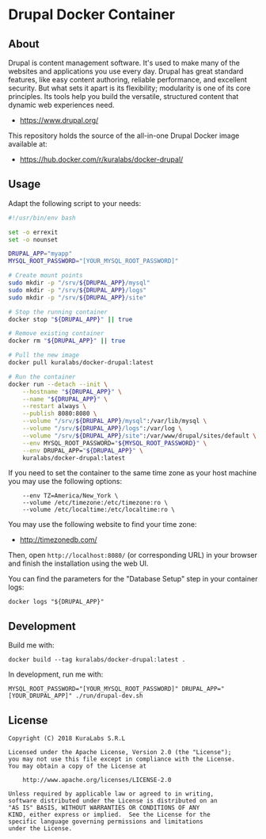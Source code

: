 # Drupal Docker Container

## About

Drupal is content management software. It's used to make many of the websites
and applications you use every day. Drupal has great standard features, like
easy content authoring, reliable performance, and excellent security. But what
sets it apart is its flexibility; modularity is one of its core principles. Its
tools help you build the versatile, structured content that dynamic web
experiences need.

- https://www.drupal.org/

This repository holds the source of the all-in-one Drupal Docker image
available at:

- https://hub.docker.com/r/kuralabs/docker-drupal/


## Usage

Adapt the following script to your needs:

```bash
#!/usr/bin/env bash

set -o errexit
set -o nounset

DRUPAL_APP="myapp"
MYSQL_ROOT_PASSWORD="[YOUR_MYSQL_ROOT_PASSWORD]"

# Create mount points
sudo mkdir -p "/srv/${DRUPAL_APP}/mysql"
sudo mkdir -p "/srv/${DRUPAL_APP}/logs"
sudo mkdir -p "/srv/${DRUPAL_APP}/site"

# Stop the running container
docker stop "${DRUPAL_APP}" || true

# Remove existing container
docker rm "${DRUPAL_APP}" || true

# Pull the new image
docker pull kuralabs/docker-drupal:latest

# Run the container
docker run --detach --init \
    --hostname "${DRUPAL_APP}" \
    --name "${DRUPAL_APP}" \
    --restart always \
    --publish 8080:8080 \
    --volume "/srv/${DRUPAL_APP}/mysql":/var/lib/mysql \
    --volume "/srv/${DRUPAL_APP}/logs":/var/log \
    --volume "/srv/${DRUPAL_APP}/site":/var/www/drupal/sites/default \
    --env MYSQL_ROOT_PASSWORD="${MYSQL_ROOT_PASSWORD}" \
    --env DRUPAL_APP="${DRUPAL_APP}" \
    kuralabs/docker-drupal:latest
```

If you need to set the container to the same time zone as your host machine you
may use the following options:

```
    --env TZ=America/New_York \
    --volume /etc/timezone:/etc/timezone:ro \
    --volume /etc/localtime:/etc/localtime:ro \
```

You may use the following website to find your time zone:

- http://timezonedb.com/

Then, open `http://localhost:8080/` (or corresponding URL) in your browser
and finish the installation using the web UI.

You can find the parameters for the "Database Setup" step in your container
logs:

```
docker logs "${DRUPAL_APP}"
```


## Development

Build me with:

```
docker build --tag kuralabs/docker-drupal:latest .
```

In development, run me with:

```
MYSQL_ROOT_PASSWORD="[YOUR_MYSQL_ROOT_PASSWORD]" DRUPAL_APP="[YOUR_DRUPAL_APP]" ./run/drupal-dev.sh
```


## License

```
Copyright (C) 2018 KuraLabs S.R.L

Licensed under the Apache License, Version 2.0 (the "License");
you may not use this file except in compliance with the License.
You may obtain a copy of the License at

    http://www.apache.org/licenses/LICENSE-2.0

Unless required by applicable law or agreed to in writing,
software distributed under the License is distributed on an
"AS IS" BASIS, WITHOUT WARRANTIES OR CONDITIONS OF ANY
KIND, either express or implied.  See the License for the
specific language governing permissions and limitations
under the License.
```
